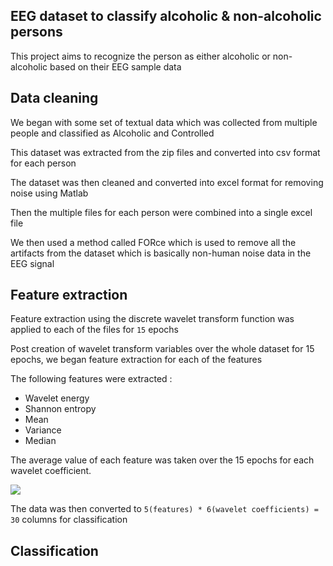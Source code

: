 ## EEG dataset to classify alcoholic & non-alcoholic persons

This project aims to recognize the person as either alcoholic or non-alcoholic based on their EEG sample data

<!-- 
<img src= "https://i.ibb.co/x8tXZK0/alcoholic.gif">

<img src = "https://i.ibb.co/QXDwNKK/control.gif"> -->

## Data cleaning

We began with some set of textual data which was collected from multiple people and classified as Alcoholic and Controlled

This dataset was extracted from the zip files and converted into csv format for each person

The dataset was then cleaned and converted into excel format for removing noise using Matlab

Then the multiple files for each person were combined into a single excel file 

We then used a method called FORce which is used to remove all the artifacts from the dataset which is basically non-human noise data in the EEG signal


## Feature extraction

Feature extraction using the discrete wavelet transform function was applied to each of the files for ```15``` epochs

Post creation of wavelet transform variables over the whole dataset for 15 epochs, we began feature extraction for each of the features

The following features were extracted :
* Wavelet energy
* Shannon entropy
* Mean
* Variance
* Median

The average value of each feature was taken over the 15 epochs for each wavelet coefficient.

<img src = "https://i.ibb.co/yNn82w7/Screenshot-2023-04-06-233611.png">


The data was then converted to ```5(features) * 6(wavelet coefficients) = 30``` columns for classification

## Classification
